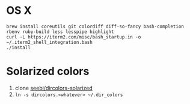 # OS X

    brew install coreutils git colordiff diff-so-fancy bash-completion rbenv ruby-build less lesspipe highlight
    curl -L https://iterm2.com/misc/bash_startup.in -o ~/.iterm2_shell_integration.bash
    ./install

# Solarized colors

1. clone [seebi/dircolors-solarized](https://github.com/seebi/dircolors-solarized)
2. `ln -s dircolors.<whatever> ~/.dir_colors`

